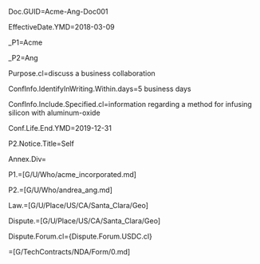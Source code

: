 Doc.GUID=Acme-Ang-Doc001

EffectiveDate.YMD=2018-03-09

_P1=Acme

_P2=Ang

Purpose.cl=discuss a business collaboration

ConfInfo.IdentifyInWriting.Within.days=5 business days

ConfInfo.Include.Specified.cl=information regarding a method for infusing silicon with aluminum-oxide

Conf.Life.End.YMD=2019-12-31

P2.Notice.Title=Self

Annex.Div=</i>

P1.=[G/U/Who/acme_incorporated.md]

P2.=[G/U/Who/andrea_ang.md]

Law.=[G/U/Place/US/CA/Santa_Clara/Geo]

Dispute.=[G/U/Place/US/CA/Santa_Clara/Geo]

Dispute.Forum.cl={Dispute.Forum.USDC.cl}

=[G/TechContracts/NDA/Form/0.md]